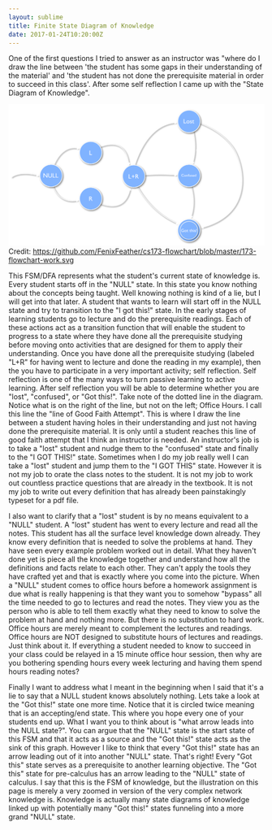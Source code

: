 ```yaml
---
layout: sublime
title: Finite State Diagram of Knowledge
date: 2017-01-24T10:20:00Z
---
```


<!-- ## What is it? -->

One of the first questions I tried to answer as an instructor was "where do I draw the line between 'the student has some gaps in their understanding of the material' and 'the student has not done the prerequisite material in order to succeed in this class'. After some self reflection I came up with the "State Diagram of Knowledge".

![alt text](images/knowledge_fsm.png "Finite State Diagram of Knowledge")
Credit: https://github.com/FenixFeather/cs173-flowchart/blob/master/173-flowchart-work.svg

This FSM/DFA represents what the student's current state of knowledge is. Every student starts off in the "NULL" state. In this state you know nothing about the concepts being taught. Well knowing nothing is kind of a lie, but I will get into that later. A student that wants to learn will start off in the NULL state and try to transition to the "I got this!" state. In the early stages of learning students go to lecture and do the prerequisite readings. Each of these actions act as a transition function that will enable the student to progress to a state where they have done all the prerequisite studying before moving onto activities that are designed for them to apply their understanding. Once you have done all the prerequisite studying (labeled "L+R" for having went to lecture and done the reading in my example), then the you have to participate in a very important activity; self reflection. Self reflection is one of the many ways to turn passive learning to active learning. After self reflection you will be able to determine whether you are "lost", "confused", or "Got this!". Take note of the dotted line in the diagram. Notice what is on the right of the line, but not on the left; Office Hours. I call this line the "line of Good Faith Attempt". This is where I draw the line between a student having holes in their understanding and just not having done the prerequisite material. It is only until a student reaches this line of good faith attempt that I think an instructor is needed. An instructor's job is to take a "lost" student and nudge them to the "confused" state and finally to the "I GOT THIS!" state. Sometimes when I do my job really well I can take a "lost" student and jump them to the "I GOT THIS" state. However it is not my job to orate the class notes to the student. It is not my job to work out countless practice questions that are already in the textbook. It is not my job to write out every definition that has already been painstakingly typeset for a pdf file.

I also want to clarify that a "lost" student is by no means equivalent to a "NULL" student. A "lost" student has went to every lecture and read all the notes. This student has all the surface level knowledge down already. They know every definition that is needed to solve the problems at hand. They have seen every example problem worked out in detail. What they haven't done yet is piece all the knowledge together and understand how all the definitions and facts relate to each other. They can't apply the tools they have crafted yet and that is exactly where you come into the picture. When a "NULL" student comes to office hours before a homework assignment is due what is really happening is that they want you to somehow "bypass" all the time needed to go to lectures and read the notes. They view you as the person who is able to tell them exactly what they need to know to solve the problem at hand and nothing more. But there is no substitution to hard work. Office hours are merely meant to complement the lectures and readings. Office hours are NOT designed to substitute hours of lectures and readings. Just think about it. If everything a student needed to know to succeed in your class could be relayed in a 15 minute office hour session, then why are you bothering spending hours every week lecturing and having them spend hours reading notes?

Finally I want to address what I meant in the beginning when I said that it's a lie to say that a NULL student knows absolutely nothing. Lets take a look at the "Got this!" state one more time. Notice that it is circled twice meaning that is an accepting/end state. This where you hope every one of your students end up. What I want you to think about is "what arrow leads into the NULL state?". You can argue that the "NULL" state is the start state of this FSM and that it acts as a source and the "Got this!" state acts as the sink of this graph. However I like to think that every "Got this!" state has an arrow leading out of it into another "NULL" state. That's right! Every "Got this" state serves as a prerequisite to another learning objective. The "Got this" state for pre-calculus has an arrow leading to the "NULL" state of calculus. I say that this is the FSM of knowledge, but the illustration on this page is merely a very zoomed in version of the very complex network knowledge is. Knowledge is actually many state diagrams of knowledge linked up with potentially many "Got this!" states funneling into a more grand "NULL" state.
